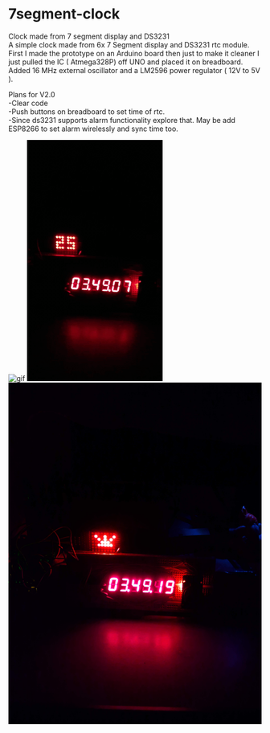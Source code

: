 # 7segment-clock
Clock made from 7 segment display and DS3231 <br>
A simple clock made from 6x 7 Segment display and DS3231 rtc module.<br>
First I made the prototype on an Arduino board then just to make it cleaner I just pulled the IC ( Atmega328P) off UNO and placed it on breadboard.<br> Added 16 MHz external oscillator and a LM2596 power regulator ( 12V to 5V ).<br>

Plans for V2.0<br>
-Clear code<br>
-Push buttons on breadboard to set time of rtc.<br>
-Since ds3231 supports alarm functionality explore that. May be add ESP8266 to set alarm wirelessly and sync time too.<br>
        
![gif](https://github.com/Arthav24/7segment-clock/blob/master/resources/gif1.gif)
![gif](https://github.com/Arthav24/7segment-clock/blob/master/resources/gif2.gif)
![img](https://github.com/Arthav24/7segment-clock/blob/master/resources/img1.jpg)
